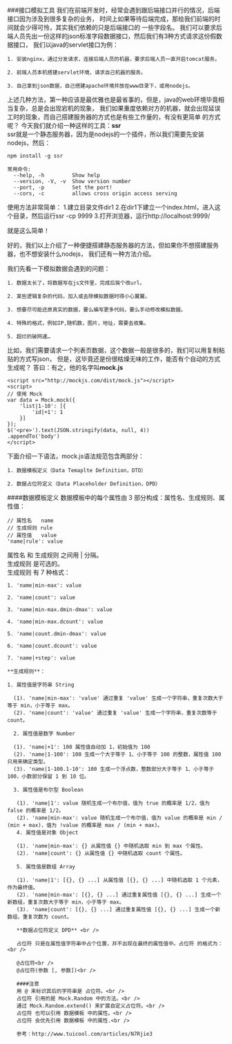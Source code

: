 ###接口模拟工具
我们在前端开发时，经常会遇到跟后端接口并行的情况，后端接口因为涉及到很多复杂的业务，
时间上如果等待后端完成，那给我们前端的时间就会少得可怜，其实我们依赖的只是后端接口的
一些字段名。
我们可以要求后端人员先出一份这样的json标准字段数据接口，然后我们有3种方式请求这份假数据接口，
我们以java的servlet接口为例：

    1. 安装nginx，通过分发请求，连接后端人员的机器，要求后端人员一直开启tomcat服务。

    2. 前端人员本机搭建servlet环境，请求自己机器的服务。

    3. 自己拿到json数据，自己搭建apache环境并放在www目录下，或用nodejs。

上述几种方法，第一种应该是最优雅也是最省事的，但是，java的web环境毕竟相当复杂，总是会出现宕机的现象，
我们如果重度依赖对方的机器，就会出现延误工时的现象，而自己搭建服务器的方式也是有些工作量的，有没有更简单
的方式呢？
今天我们就介绍一种这样的工具：**ssr** <br />
ssr就是一个静态服务器，因为是nodejs的一个插件，所以我们需要先安装nodejs，然后：

```
npm install -g ssr

常用命令:
  --help, -h         Show help
  --version, -V, -v  Show version number
  --port, -p         Set the port!
  --cors, -c         allows cross origin access serving

```
使用方法非常简单：
    1.建立目录文件dir1
    2.在dir1下建立一个index.html，进入这个目录，然后运行ssr -cp 9999
    3.打开浏览器，运行http://localhost:9999/

就是这么简单！<br />

好的，我们以上介绍了一种便捷搭建静态服务器的方法，但如果你不想搭建服务器，也不想安装什么nodejs，
我们还有一种方法介绍。

我们先看一下模拟数据会遇到的问题：

    1. 数据太长了，将数据写在js文件里，完成后挨个改url。

    2. 某些逻辑复杂的代码，加入或去除模拟数据时得小心翼翼。

    3. 想要尽可能还原真实的数据，要么编写更多代码，要么手动修改模拟数据。

    4. 特殊的格式，例如IP,随机数，图片，地址，需要去收集。

    5. 超烂的破网速…

比如，我们需要请求一个列表页数据，这个数据一般是很多的，我们可以用复制粘贴的方式写json，
但是，这毕竟还是份很枯燥无味的工作，能否有个自动的方式生成呢？
答曰：有之，他的名字叫**mock.js** <br/>

```
<script src="http://mockjs.com/dist/mock.js"></script>
<script>
// 使用 Mock
var data = Mock.mock({
    'list|1-10': [{
        'id|+1': 1
    }]
});
$('<pre>').text(JSON.stringify(data, null, 4))
.appendTo('body')
</script>
```
下面介绍一下语法，mock.js语法规范包含两部分：

    1. 数据模板定义（Data Temaplte Definition，DTD）

    2. 数据占位符定义（Data Placeholder Definition，DPD）

####数据模板定义
    数据模板中的每个属性由 3 部分构成：属性名、生成规则、属性值：

```
// 属性名   name
// 生成规则 rule
// 属性值   value
'name|rule': value

```

属性名 和 生成规则 之间用 | 分隔。<br />
生成规则 是可选的。<br />
生成规则 有 7 种格式：

    1. 'name|min-max': value

    2. 'name|count': value

    3. 'name|min-max.dmin-dmax': value
    
    4. 'name|min-max.dcount': value

    5. 'name|count.dmin-dmax': value

    6. 'name|count.dcount': value

    7. 'name|+step': value

    **生成规则**：

    1. 属性值是字符串 String

      (1). 'name|min-max': 'value' 通过重复 'value' 生成一个字符串，重复次数大于等于 min，小于等于 max。
      (2). 'name|count': 'value' 通过重复 'value' 生成一个字符串，重复次数等于 count。

      2. 属性值是数字 Number

      (1). 'name|+1': 100 属性值自动加 1，初始值为 100
      (2). 'name|1-100': 100 生成一个大于等于 1、小于等于 100 的整数，属性值 100 只用来确定类型。
      (3). 'name|1-100.1-10': 100 生成一个浮点数，整数部分大于等于 1、小于等于 100，小数部分保留 1 到 10 位。

      3. 属性值是布尔型 Boolean

       (1). 'name|1': value 随机生成一个布尔值，值为 true 的概率是 1/2，值为 false 的概率是 1/2。
       (2). 'name|min-max': value 随机生成一个布尔值，值为 value 的概率是 min / (min + max)，值为 !value 的概率是 max / (min + max)。
       4. 属性值是对象 Object

       (1). 'name|min-max': {} 从属性值 {} 中随机选取 min 到 max 个属性。
       (2). 'name|count': {} 从属性值 {} 中随机选取 count 个属性。

       5. 属性值是数组 Array

       (1). 'name|1': [{}, {} ...] 从属性值 [{}, {} ...] 中随机选取 1 个元素，作为最终值。
       (2). 'name|min-max': [{}, {} ...] 通过重复属性值 [{}, {} ...] 生成一个新数组，重复次数大于等于 min，小于等于 max。
       (3). 'name|count': [{}, {} ...] 通过重复属性值 [{}, {} ...] 生成一个新数组，重复次数为 count。

       **数据占位符定义 DPD** <br />

       占位符 只是在属性值字符串中占个位置，并不出现在最终的属性值中。占位符 的格式为：<br />

       @占位符<br />
       @占位符(参数 [, 参数])<br />

       ####注意
       用 @ 来标识其后的字符串是 占位符。<br />
       占位符 引用的是 Mock.Random 中的方法。<br />
       通过 Mock.Random.extend() 来扩展自定义占位符。<br />
       占位符 也可以引用 数据模板 中的属性。<br />
       占位符 会优先引用 数据模板 中的属性.<br />

       参考：http://www.tuicool.com/articles/N7Rjie3